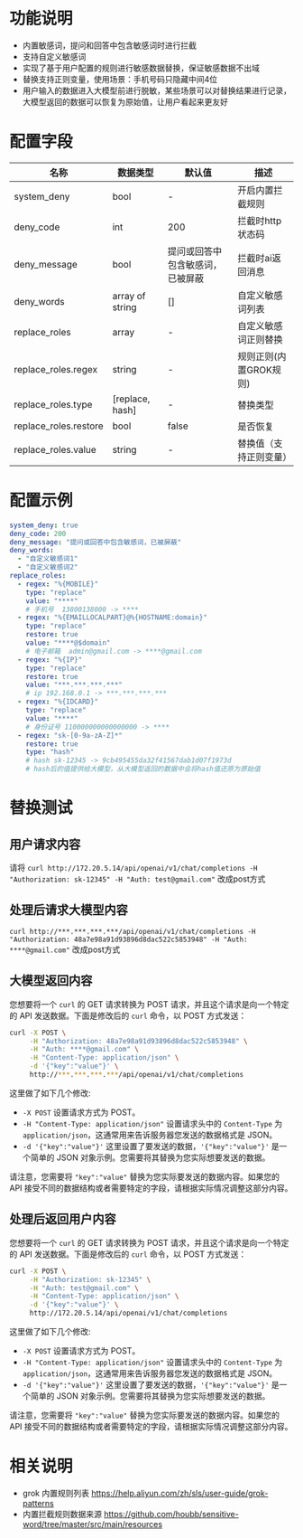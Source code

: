 # 功能说明
- 内置敏感词，提问和回答中包含敏感词时进行拦截
- 支持自定义敏感词
- 实现了基于用户配置的规则进行敏感数据替换，保证敏感数据不出域
- 替换支持正则变量，使用场景：手机号码只隐藏中间4位
- 用户输入的数据进入大模型前进行脱敏，某些场景可以对替换结果进行记录，大模型返回的数据可以恢复为原始值，让用户看起来更友好

# 配置字段

| 名称 | 数据类型 | 默认值 | 描述 |
| -------- | --------  | -------- | -------- |
|  system_deny            | bool            |   -  |  开启内置拦截规则  |
|  deny_code              | int             | 200  |  拦截时http状态码   |
|  deny_message           | bool            | 提问或回答中包含敏感词，已被屏蔽 |  拦截时ai返回消息   |
|  deny_words             | array of string | []   |  自定义敏感词列表  |
|  replace_roles          | array           |   -  |  自定义敏感词正则替换  |
|  replace_roles.regex    | string          |   -  |  规则正则(内置GROK规则) |
|  replace_roles.type     | [replace, hash] |   -  |  替换类型  |
|  replace_roles.restore  | bool            | false|  是否恢复  |
|  replace_roles.value    | string          |   -  |  替换值（支持正则变量）  |

# 配置示例

```yaml
system_deny: true
deny_code: 200
deny_message: "提问或回答中包含敏感词，已被屏蔽"
deny_words: 
  - "自定义敏感词1"
  - "自定义敏感词2"
replace_roles:
  - regex: "%{MOBILE}"
    type: "replace"
    value: "****"
    # 手机号  13800138000 -> ****
  - regex: "%{EMAILLOCALPART}@%{HOSTNAME:domain}"
    type: "replace"
    restore: true
    value: "****@$domain"
    # 电子邮箱  admin@gmail.com -> ****@gmail.com
  - regex: "%{IP}"
    type: "replace"
    restore: true
    value: "***.***.***.***"
    # ip 192.168.0.1 -> ***.***.***.***
  - regex: "%{IDCARD}"
    type: "replace"
    value: "****"
    # 身份证号 110000000000000000 -> ****
  - regex: "sk-[0-9a-zA-Z]*"
    restore: true
    type: "hash"
    # hash sk-12345 -> 9cb495455da32f41567dab1d07f1973d
    # hash后的值提供给大模型，从大模型返回的数据中会将hash值还原为原始值
```

# 替换测试

## 用户请求内容

  请将 `curl http://172.20.5.14/api/openai/v1/chat/completions -H "Authorization: sk-12345" -H "Auth: test@gmail.com"` 改成post方式

## 处理后请求大模型内容

  `curl http://***.***.***.***/api/openai/v1/chat/completions -H "Authorization: 48a7e98a91d93896d8dac522c5853948" -H "Auth: ****@gmail.com"` 改成post方式

## 大模型返回内容

  您想要将一个 `curl` 的 GET 请求转换为 POST 请求，并且这个请求是向一个特定的 API 发送数据。下面是修改后的 `curl` 命令，以 POST 方式发送：

```sh
curl -X POST \
     -H "Authorization: 48a7e98a91d93896d8dac522c5853948" \
     -H "Auth: ****@gmail.com" \
     -H "Content-Type: application/json" \
     -d '{"key":"value"}' \
     http://***.***.***.***/api/openai/v1/chat/completions
```

这里做了如下几个修改:

- `-X POST` 设置请求方式为 POST。
- `-H "Content-Type: application/json"` 设置请求头中的 `Content-Type` 为 `application/json`，这通常用来告诉服务器您发送的数据格式是 JSON。
- `-d '{"key":"value"}'` 这里设置了要发送的数据，`'{"key":"value"}'` 是一个简单的 JSON 对象示例。您需要将其替换为您实际想要发送的数据。

请注意，您需要将 `"key":"value"` 替换为您实际要发送的数据内容。如果您的 API 接受不同的数据结构或者需要特定的字段，请根据实际情况调整这部分内容。

## 处理后返回用户内容

  您想要将一个 `curl` 的 GET 请求转换为 POST 请求，并且这个请求是向一个特定的 API 发送数据。下面是修改后的 `curl` 命令，以 POST 方式发送：

```sh
curl -X POST \
     -H "Authorization: sk-12345" \
     -H "Auth: test@gmail.com" \
     -H "Content-Type: application/json" \
     -d '{"key":"value"}' \
     http://172.20.5.14/api/openai/v1/chat/completions
```

这里做了如下几个修改:

- `-X POST` 设置请求方式为 POST。
- `-H "Content-Type: application/json"` 设置请求头中的 `Content-Type` 为 `application/json`，这通常用来告诉服务器您发送的数据格式是 JSON。
- `-d '{"key":"value"}'` 这里设置了要发送的数据，`'{"key":"value"}'` 是一个简单的 JSON 对象示例。您需要将其替换为您实际想要发送的数据。

请注意，您需要将 `"key":"value"` 替换为您实际要发送的数据内容。如果您的 API 接受不同的数据结构或者需要特定的字段，请根据实际情况调整这部分内容。


# 相关说明

 - grok 内置规则列表 https://help.aliyun.com/zh/sls/user-guide/grok-patterns
 - 内置拦截规则数据来源 https://github.com/houbb/sensitive-word/tree/master/src/main/resources
 